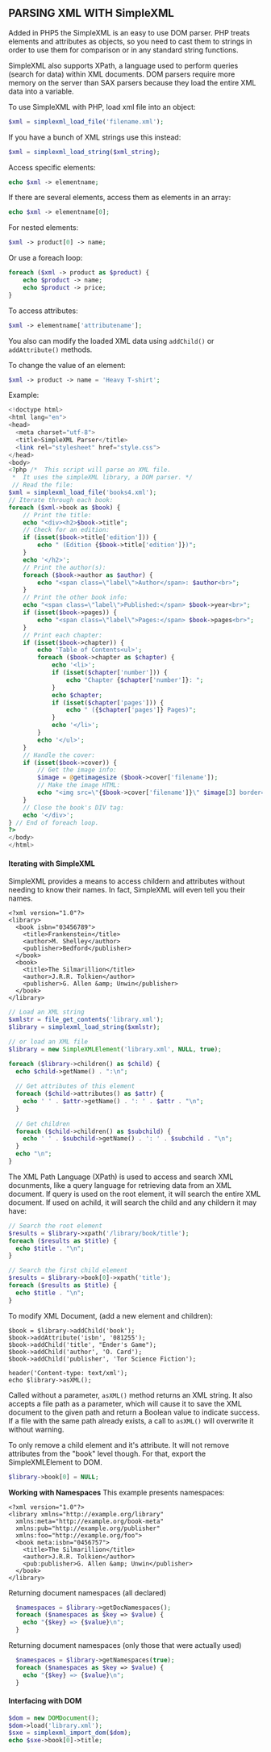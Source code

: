 ## PARSING XML WITH SimpleXML
Added in PHP5 the SimpleXML is an easy to use DOM parser. PHP treats elements and attributes as objects, so you need to cast them to strings in order to use them for comparison or in any standard string functions. 

SimpleXML also supports XPath, a language used to perform queries (search for data) within XML documents.
DOM parsers require more memory on the server than SAX parsers because they load the entire XML data into a variable.

To use SimpleXML with PHP, load xml file into an object:
```php
$xml = simplexml_load_file('filename.xml');
```
If you have a bunch of XML strings use this instead:
```php
$xml = simplexml_load_string($xml_string);
```
Access specific elements:
```php
echo $xml -> elementname;
```
If there are several elements, access them as elements in an array:
```php
echo $xml -> elementname[0];
```
For nested elements:
```php
$xml -> product[0] -> name;
```
Or use a foreach loop:
```php
foreach ($xml -> product as $product) {
    echo $product -> name;
    echo $product -> price;
}
```
To access attributes:
```php
$xml -> elementname['attributename'];
```
You also can modify the loaded XML data using ```addChild()``` or ```addAttribute()``` methods.

To change the value of an element:
```php
$xml -> product -> name = 'Heavy T-shirt';
```
Example:
```php
<!doctype html>
<html lang="en">
<head>
  <meta charset="utf-8">
  <title>SimpleXML Parser</title>
  <link rel="stylesheet" href="style.css">
</head>
<body>
<?php /*  This script will parse an XML file.
 *  It uses the simpleXML library, a DOM parser. */
 // Read the file:
$xml = simplexml_load_file('books4.xml');
// Iterate through each book:
foreach ($xml->book as $book) {
    // Print the title:
    echo "<div><h2>$book->title";  
    // Check for an edition:
	if (isset($book->title['edition'])) {
	    echo " (Edition {$book->title['edition']})";
	}
	echo '</h2>';    
    // Print the author(s):
	foreach ($book->author as $author) {
	    echo "<span class=\"label\">Author</span>: $author<br>";
	}  
    // Print the other book info:
	echo "<span class=\"label\">Published:</span> $book->year<br>";
	if (isset($book->pages)) {
	    echo "<span class=\"label\">Pages:</span> $book->pages<br>";
	}     
    // Print each chapter:
	if (isset($book->chapter)) {
	    echo 'Table of Contents<ul>';
	    foreach ($book->chapter as $chapter) {     
			echo '<li>';
			if (isset($chapter['number'])) {
			    echo "Chapter {$chapter['number']}: ";
			}
			echo $chapter;
			if (isset($chapter['pages'])) {
			    echo " ({$chapter['pages']} Pages)";
			}
			echo '</li>';           
        }
        echo '</ul>';
    }    
    // Handle the cover:
	if (isset($book->cover)) {
	    // Get the image info:
	    $image = @getimagesize ($book->cover['filename']);
	    // Make the image HTML:
	    echo "<img src=\"{$book->cover['filename']}\" $image[3] border=\"0\" /><br>";    
	}   
    // Close the book's DIV tag:
    echo '</div>';   
} // End of foreach loop.
?>
</body>
</html>
```

#### Iterating with SimpleXML
SimpleXML provides a means to access childern and attributes without needing to know their names. In fact, SimpleXML will even tell you their names.
```
<?xml version="1.0"?>
<library>
  <book isbn="03456789">
    <title>Frankenstein</title>
    <author>M. Shelley</author>
    <publisher>Bedford</publisher>
  </book>
  <book>
    <title>The Silmarillion</title>
    <author>J.R.R. Tolkien</author>
    <publisher>G. Allen &amp; Unwin</publisher>
  </book>  
</library>
```
```php
// Load an XML string
$xmlstr = file_get_contents('library.xml');
$library = simplexml_load_string($xmlstr);

// or load an XML file
$library = new SimpleXMLElement('library.xml', NULL, true);

foreach ($library->children() as $child) {
  echo $child->getName() . ":\n";
  
  // Get attributes of this element
  foreach ($child->attributes() as $attr) {
    echo ' ' . $attr->getName() . ': ' . $attr . "\n";
  }
  
  // Get children
  foreach ($child->children() as $subchild) {
    echo ' ' . $subchild->getName() . ': ' . $subchild . "\n";
  }
  echo "\n";
}
```
The XML Path Language (XPath) is used to access and search XML docunments, like a query language for retrieving data from an XML document. If query is used on the root element, it will search the entire XML document. If used on achild, it will search the child and any childern it may have:
```php
// Search the root element
$results = $library->xpath('/library/book/title');
foreach ($results as $title) {
  echo $title . "\n";
}

// Search the first child element
$results = $library->book[0]->xpath('title');
foreach ($results as $title) {
  echo $title . "\n";
}
```
To modify XML Document, (add a new element and children):
```
$book = $library->addChild('book');
$book->addAttribute('isbn', '081255');
$book->addChild('title', "Ender's Game");
$book->addChild('author', 'O. Card');
$book->addChild('publisher', 'Tor Science Fiction');

header('Content-type: text/xml');
echo $library->asXML();
```
Called without a parameter, ```asXML()``` method returns an XML string. It also accepts a file path as a parameter, which will cause it to save the XML document to the given path and return a Boolean value to indicate success. If a file with the same path already exists, a call to ```asXML()``` will overwrite it without warning.

To only remove a child element and it's attribute. It will not remove attributes from the "book" level though. For that, export the SimpleXMLElement to DOM.
```php
$library->book[0] = NULL;
```

**Working with Namespaces**
This example presents namespaces:
```
<?xml version="1.0"?>
<library xmlns="http://example.org/library"
  xmlns:meta="http://example.org/book-meta"
  xmlns:pub="http://example.org/publisher"
  xmlns:foo="http://example.org/foo">
  <book meta:isbn="0456757">
    <title>The Silmarillion</title>
    <author>J.R.R. Tolkien</author>
    <pub:publisher>G. Allen &amp; Unwin</publisher>
  </book>
</library>
```
Returning document namespaces (all declared)
```php
  $namespaces = $library->getDocNamespaces();
  foreach ($namespaces as $key => $value) {
    echo "{$key} => {$value}\n";
  }
```
Returning document namespaces (only those that were actually used)
```php
  $namespaces = $library->getNamespaces(true);
  foreach ($namespaces as $key => $value) {
    echo "{$key} => {$value}\n";
  }
```
#### Interfacing with DOM
```php
$dom = new DOMDocument();
$dom->load('library.xml');
$sxe = simplexml_import_dom($dom);
echo $sxe->book[0]->title;
```
